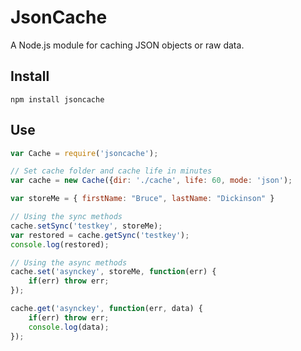 # JsonCache

A Node.js module for caching JSON objects or raw data.

## Install

	npm install jsoncache

## Use

~~~ javascript
var Cache = require('jsoncache');

// Set cache folder and cache life in minutes
var cache = new Cache({dir: './cache', life: 60, mode: 'json');

var storeMe = { firstName: "Bruce", lastName: "Dickinson" }

// Using the sync methods
cache.setSync('testkey', storeMe);
var restored = cache.getSync('testkey');
console.log(restored);

// Using the async methods
cache.set('asynckey', storeMe, function(err) {
	if(err) throw err;
});

cache.get('asynckey', function(err, data) {
	if(err) throw err;
	console.log(data);
});
~~~

